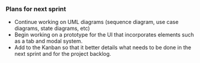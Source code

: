 ### Plans for next sprint

- Continue working on UML diagrams (sequence diagram, use case diagrams, state diagrams, etc)
- Begin working on a prototype for the UI that incorporates elements such as a tab and modal system.
- Add to the Kanban so that it better details what needs to be done in the next sprint and for the project backlog.